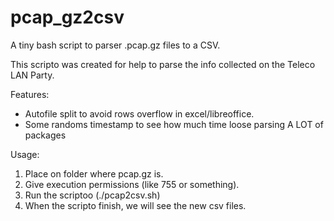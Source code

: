 # pcap_gz2csv
A tiny bash script to parser .pcap.gz files to a CSV.

This scripto was created for help to parse the info collected on the Teleco LAN Party.

Features:
- Autofile split to avoid rows overflow in excel/libreoffice.
- Some randoms timestamp to see how much time loose parsing A LOT of packages

Usage:
1. Place on folder where pcap.gz is.
2. Give execution permissions (like 755 or something).
3. Run the scriptoo (./pcap2csv.sh)
4. When the scripto finish, we will see the new csv files.
